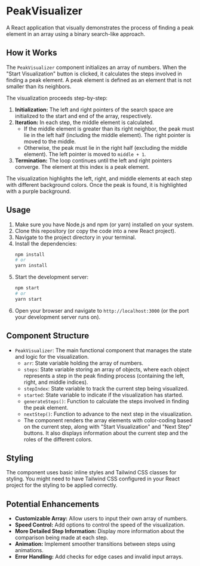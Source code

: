 # PeakVisualizer

A React application that visually demonstrates the process of finding a peak element in an array using a binary search-like approach.

## How it Works

The `PeakVisualizer` component initializes an array of numbers. When the "Start Visualization" button is clicked, it calculates the steps involved in finding a peak element. A peak element is defined as an element that is not smaller than its neighbors.

The visualization proceeds step-by-step:

1.  **Initialization:** The left and right pointers of the search space are initialized to the start and end of the array, respectively.
2.  **Iteration:** In each step, the middle element is calculated.
    * If the middle element is greater than its right neighbor, the peak must lie in the left half (including the middle element). The right pointer is moved to the middle.
    * Otherwise, the peak must lie in the right half (excluding the middle element). The left pointer is moved to `middle + 1`.
3.  **Termination:** The loop continues until the left and right pointers converge. The element at this index is a peak element.

The visualization highlights the left, right, and middle elements at each step with different background colors. Once the peak is found, it is highlighted with a purple background.

## Usage

1.  Make sure you have Node.js and npm (or yarn) installed on your system.
2.  Clone this repository (or copy the code into a new React project).
3.  Navigate to the project directory in your terminal.
4.  Install the dependencies:
    ```bash
    npm install
    # or
    yarn install
    ```
5.  Start the development server:
    ```bash
    npm start
    # or
    yarn start
    ```
6.  Open your browser and navigate to `http://localhost:3000` (or the port your development server runs on).

## Component Structure

* `PeakVisualizer`: The main functional component that manages the state and logic for the visualization.
    * `arr`: State variable holding the array of numbers.
    * `steps`: State variable storing an array of objects, where each object represents a step in the peak finding process (containing the left, right, and middle indices).
    * `stepIndex`: State variable to track the current step being visualized.
    * `started`: State variable to indicate if the visualization has started.
    * `generateSteps()`: Function to calculate the steps involved in finding the peak element.
    * `nextStep()`: Function to advance to the next step in the visualization.
    * The component renders the array elements with color-coding based on the current step, along with "Start Visualization" and "Next Step" buttons. It also displays information about the current step and the roles of the different colors.

## Styling

The component uses basic inline styles and Tailwind CSS classes for styling. You might need to have Tailwind CSS configured in your React project for the styling to be applied correctly.

## Potential Enhancements

* **Customizable Array:** Allow users to input their own array of numbers.
* **Speed Control:** Add options to control the speed of the visualization.
* **More Detailed Step Information:** Display more information about the comparison being made at each step.
* **Animation:** Implement smoother transitions between steps using animations.
* **Error Handling:** Add checks for edge cases and invalid input arrays.
